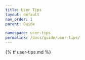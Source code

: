 ```yaml
---
title: User Tips
layout: default
nav_order: 1
parent: Guide

namespace: user-tips
permalink: /docs/guide/user-tips/
---
```

{% tf user-tips.md %}